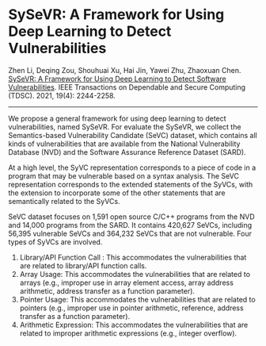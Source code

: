 SySeVR: A Framework for Using Deep Learning to Detect Vulnerabilities
=


Zhen Li, Deqing Zou, Shouhuai Xu, Hai Jin, Yawei Zhu, Zhaoxuan Chen. [SySeVR: A Framework for Using Deep Learning to Detect Software Vulnerabilities](https://arxiv.org/abs/1807.06756). IEEE Transactions on Dependable and Secure Computing (TDSC). 2021, 19(4): 2244-2258.  

---

We propose a general framework for using deep learning to detect vulnerabilities, named SySeVR. For evaluate the SySeVR, we collect the Semantics-based Vulnerability Candidate (SeVC) dataset, which contains all kinds of vulnerabilities that are available from the National Vulnerability Database (NVD) and the Software Assurance Reference Dataset (SARD).

At a high level, the SyVC representation corresponds to a piece of code in a program that may be vulnerable based on a syntax analysis. The SeVC representation corresponds to the extended statements of the SyVCs, with the extension to incorporate some of the other statements that are semantically related to the SyVCs.

SeVC dataset focuses on 1,591 open source C/C++ programs from the NVD and 14,000 programs from the SARD. It contains 420,627 SeVCs, including 56,395 vulnerable SeVCs and 364,232 SeVCs that are not vulnerable. Four types of SyVCs are involved.

1. Library/API Function Call : This accommodates the vulnerabilities that are related to library/API function calls.
2. Array Usage: This accommodates the vulnerabilities that are related to arrays (e.g., improper use in array element access, array address arithmetic, address transfer as a function parameter).
3. Pointer Usage: This accommodates the vulnerabilities that are related to pointers (e.g., improper use in pointer arithmetic, reference, address transfer as a function parameter).
4. Arithmetic Expression: This accommodates the vulnerabilities that are related to improper arithmetic expressions (e.g., integer overflow).


